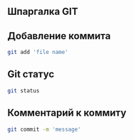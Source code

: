 ## Шпаргалка GIT

## Добавление коммита

```sh
git add 'file name'
```
## Git статус

```sh
git status
```
## Комментарий к коммиту

```sh
git commit -m 'message'
```
